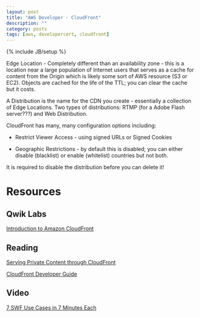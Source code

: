 ```yaml
---
layout: post
title: "AWS Developer - CloudFront"
description: ""
category: posts
tags: [aws, developercert, cloudfront]
---
```

{% include JB/setup %}

Edge Location - Completely different than an availability zone - this is a location near a large population of Internet users that serves as a cache for content from the Origin which is likely some sort of AWS resource (S3 or EC2). Objects are cached for the life of the TTL; you can clear the cache but it costs.

A Distribution is the name for the CDN you create - essentially a collection of Edge Locations. Two types of distributions: RTMP (for a Adobe Flash server???) and Web Distribution.

CloudFront has many, many configuration options including:

* Restrict Viewer Access - using signed URLs or Signed Cookies

* Geographic Restrictions - by default this is disabled; you can either disable (blacklist) or enable (whitelist) countries but not both.

It is required to disable the distribution before you can delete it!

# Resources

## Qwik Labs
[Introduction to Amazon CloudFront](https://qwiklabs.com/focuses/2362)

## Reading
[Serving Private Content through CloudFront](http://docs.aws.amazon.com/AmazonCloudFront/latest/DeveloperGuide/PrivateContent.html)

[CloudFront Developer Guide](http://docs.aws.amazon.com/AmazonCloudFront/latest/DeveloperGuide/Introduction.html)

## Video
[7 SWF Use Cases in 7 Minutes Each](https://www.youtube.com/watch?v=sXGlQruUrWE)